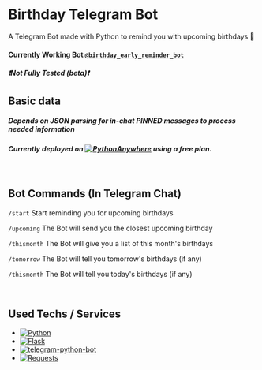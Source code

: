 # Birthday Telegram Bot
A Telegram Bot made with Python to remind you with upcoming birthdays :birthday:
#### Currently Working Bot [`@birthday_early_reminder_bot`](https://t.me/birthday_early_reminder_bot)

##### ❗Not Fully Tested (*beta*)❗

## Basic data
<!-- ##### Enter the birthdays you want the Bot to remind you with below
    birthdays_dict = {
      "30/12": "Name"
    } -->

##### Depends on JSON parsing for in-chat *PINNED* messages to process needed information


<!-- ### After finishing basic setup, the script can be uploaded to a 24/7 runtime service to keep the bot running nonstop. (such as [![Repl.it](https://img.shields.io/badge/-Replit-F26207?logo=Replit&logoColor=white&style=flat)](https://repl.it/)) -->
<!-- ##### For example: [**Repl.it**](https://repl.it/) -->
<!-- ##### For example: [![Repl.it](https://img.shields.io/badge/-Replit-F26207?logo=Replit&logoColor=white&style=flat)](https://repl.it/) -->

##### Currently deployed on [![PythonAnywhere](https://img.shields.io/badge/-pythonanywhere-0075A8?logo=Python&logoColor=white&style=flat)](https://www.pythonanywhere.com/) using a *free plan*.

<br>

## Bot Commands (In Telegram Chat)

`/start`
Start reminding you for upcoming birthdays

`/upcoming`
The Bot will send you the closest upcoming birthday

`/thismonth`
The Bot will give you a list of this month's birthdays

`/tomorrow`
The Bot will tell you tomorrow's birthdays (if any)

`/thismonth`
The Bot will tell you today's birthdays (if any)

<br>

## Used Techs / Services

 - [![Python](https://img.shields.io/badge/-Python-3776AB?logo=Python&logoColor=white&style=flat-square)](https://www.python.org/)
 - [![Flask](https://img.shields.io/badge/-Flask-000000?logo=Flask&logoColor=white&style=flat-square)](https://flask.palletsprojects.com/)
 - [![telegram-python-bot](https://img.shields.io/badge/-telegram--python--bot-26A5E4?logo=Telegram&logoColor=white&style=flat-square)](https://python-telegram-bot.org/)
 - [![Requests](https://img.shields.io/badge/-Requests-000000?logo=Python&logoColor=white&style=flat-square)](https://requests.readthedocs.io/)

